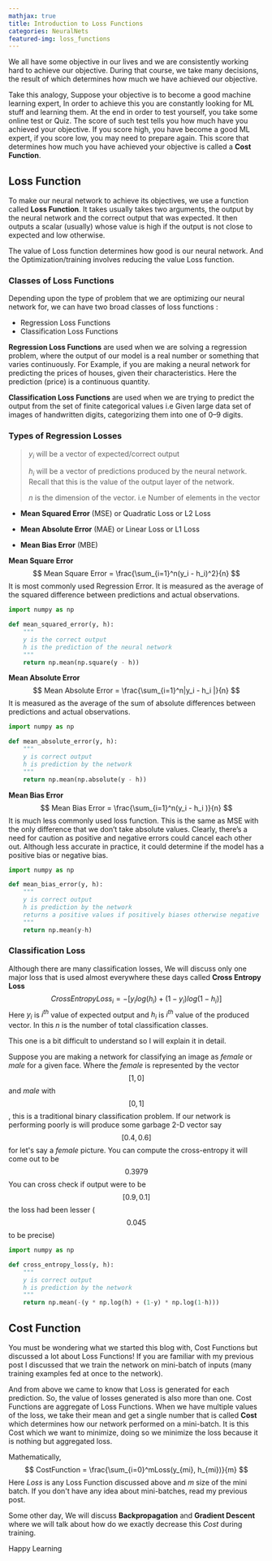 ```yaml
---
mathjax: true
title: Introduction to Loss Functions
categories: NeuralNets
featured-img: loss_functions
---
```




We all have some objective in our lives and we are consistently working hard to achieve our objective. During that course, we take many decisions, the result of which determines how much we have achieved our objective.

Take this analogy, Suppose your objective is to become a good machine learning expert, In order to achieve this you are constantly looking for ML stuff and learning them. At the end in order to test yourself, you take some online test or Quiz. The score of such test tells you how much have you achieved your objective. If you score high, you have become a good ML expert, if you score low, you may need to prepare again. This score that determines how much you have achieved your objective is called a **Cost Function**.



## Loss Function

To make our neural network to achieve its objectives, we use a function called **Loss Function**. It takes usually takes two arguments, the output by the neural network and the correct output that was expected. It then outputs a scalar (usually) whose value is high if the output is not close to expected and low otherwise.

The value of Loss function determines how good is our neural network. And the Optimization/training involves reducing the value Loss function.



### Classes of Loss Functions

Depending upon the type of problem that we are optimizing our neural network for, we can have two broad classes of loss functions :

- Regression Loss Functions
- Classification Loss Functions



**Regression Loss Functions** are used when we are solving a regression problem, where the output of our model is a real number or something that varies continuously. For Example, if you are making a neural network for predicting the prices of houses, given their characteristics. Here the prediction (price) is a continuous quantity. 

**Classification Loss Functions** are used when we are trying to predict the output from the set of finite categorical values i.e Given large data set of images of handwritten digits, categorizing them into one of 0–9 digits.



### Types of Regression Losses 

> $y_i$ will be a vector of expected/correct output
>
> $h_i$ will be a vector of predictions produced by the neural network. Recall that this is the value of the output layer of the network.
>
> $n$ is the dimension of the vector. i.e Number of elements in the vector

- **Mean Squared Error** (MSE) or Quadratic Loss or L2 Loss

- **Mean Absolute Error** (MAE) or Linear Loss or L1 Loss

- **Mean Bias Error** (MBE)

  

**Mean Square Error** 
$$
Mean Square Error = \frac{\sum_{i=1}^n(y_i - h_i)^2}{n}
$$
It is most commonly used Regression Error. It is measured as the average of the squared difference between predictions and actual observations. 

```python
import numpy as np

def mean_squared_error(y, h):
    """
    y is the correct output
    h is the prediction of the neural network
    """
    return np.mean(np.square(y - h))
```



**Mean Absolute Error**
$$
Mean Absolute Error = \frac{\sum_{i=1}^n|y_i - h_i |}{n}
$$
It is measured as the average of the sum of absolute differences between predictions and actual observations.

```python
import numpy as np

def mean_absolute_error(y, h):
    """
    y is correct output
    h is prediction by the network
    """
    return np.mean(np.absolute(y - h))
```



**Mean Bias Error**
$$
Mean Bias Error = \frac{\sum_{i=1}^n(y_i - h_i )}{n}
$$
It is much less commonly used loss function. This is the same as MSE with the only difference that we don’t take absolute values. Clearly, there’s a need for caution as positive and negative errors could cancel each other out. Although less accurate in practice, it could determine if the model has a positive bias or negative bias.



```python
import numpy as np

def mean_bias_error(y, h):
    """
    y is correct output
    h is prediction by the network
    returns a positive values if positively biases otherwise negative
    """
    return np.mean(y-h)
```



### Classification Loss

Although there are many classification losses, We will discuss only one major loss that is used almost everywhere these days called **Cross Entropy Loss**
$$
CrossEntropyLoss_i = -{[y_ilog(h_i) + (1-y_i)log(1-h_i)]}
$$
Here $y_i$ is $i^{th}$ value of expected output and $h_i$ is $i^{th}$ value of the produced vector. In this $n$ is the number of total classification classes.

This one is a bit difficult to understand so I will explain it in detail.

Suppose you are making a network for classifying an image as *female* or *male* for a given face. Where the *female* is represented by the vector $$[1,0]$$ and *male* with $$[0,1]$$, this is a traditional binary classification problem. If our network is performing poorly is will produce some garbage 2-D vector say $$[0.4, 0.6]$$ for let's say a *female* picture. You can compute the cross-entropy it will come out to be $$0.3979$$ You can cross check if output were to be  $$[0.9,0.1]$$ the loss had been lesser ($$0.045$$ to be precise)

```python
import numpy as np

def cross_entropy_loss(y, h):
    """
    y is correct output
    h is prediction by the network
    """
    return np.mean(-(y * np.log(h) + (1-y) * np.log(1-h)))
```



## Cost Function

You must be wondering what we started this blog with, Cost Functions but discussed a lot about Loss Functions! If you are familiar with my previous post I discussed that we train the network on mini-batch of inputs (many training examples fed at once to the network).

And from above we came to know that Loss is generated for each prediction. So, the value of losses generated is also more than one. Cost Functions are aggregate of Loss Functions. When we have multiple values of the loss, we take their mean and get a single number that is called **Cost** which determines how our network performed on a mini-batch. It is this Cost which we want to minimize, doing so we minimize the loss because it is nothing but aggregated loss.

Mathematically, 
$$
CostFunction = \frac{\sum_{i=0}^mLoss(y_{mi}, h_{mi})}{m}
$$
Here $Loss$ is any Loss Function discussed above and $m$ size of the mini batch. If you don't have any idea about mini-batches, read my previous post.



Some other day, We will discuss **Backpropagation** and **Gradient Descent** where we will talk about how do we exactly decrease this *Cost* during training.

Happy Learning